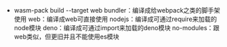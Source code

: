 - wasm-pack build --target web
bundler：编译成给webpack之类的脚手架使用
web：编译成web可直接使用
nodejs：编译成可通过require来加载的node模块
deno：编译成可通过import来加载的deno模块
no-modules：跟web类似，但更旧并且不能使用es模块
